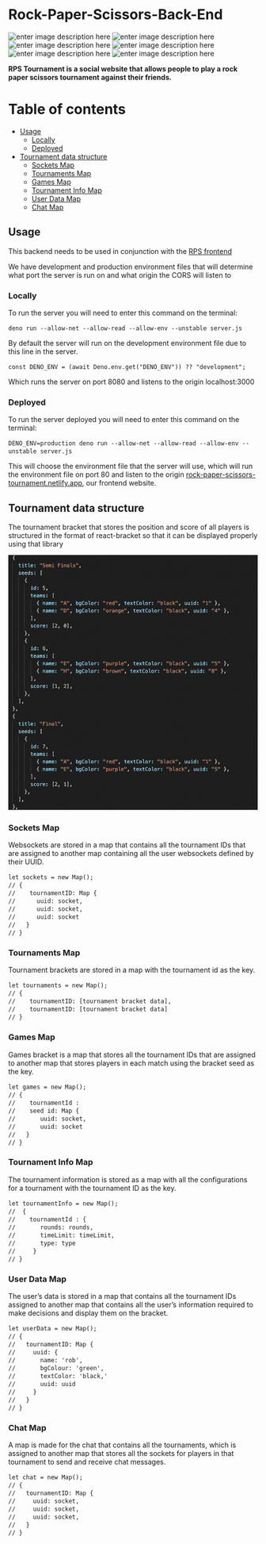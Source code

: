 # Rock-Paper-Scissors-Back-End

![enter image description here](https://img.shields.io/badge/RPS-Tournament-orange) ![enter image description here](https://img.shields.io/github/stars/elksy/Rock-Paper-Scissors-Back-End)  ![enter image description here](https://img.shields.io/badge/cors-v1.2.2-green)  ![enter image description here](https://img.shields.io/badge/dotenv-v3.2.0-green)  ![enter image description here](https://img.shields.io/badge/std-0.128.0-green) ![enter image description here](https://img.shields.io/badge/abc-v1.3.3-green)

**RPS Tournament is a social website that allows people to play a rock paper scissors tournament against their friends.**

# Table of contents

 
 - [Usage](#usage)
   - [Locally](#locally)
   - [Deployed](#deployed)
 - [Tournament data structure](#tournament-data-structure)
   - [Sockets Map](#sockets-map)
   - [Tournaments Map](#tournaments-map)
   - [Games Map](#games-map)
   - [Tournament Info Map](#tournament-info-map)
   - [User Data Map](#user-data-map)
   - [Chat Map](#chat-map)

## Usage
This backend needs to be used in conjunction with the [RPS frontend](https://github.com/elksy/Rock-Paper-Scissors-Front-End)


We have development and production environment files that will determine what port the server is run on and what origin the CORS will listen to

### Locally
To run the server you will need to enter this command on the terminal:

```
deno run --allow-net --allow-read --allow-env --unstable server.js
```

By default the server will run on the development environment file due to this line in the server.

```
const DENO_ENV = (await Deno.env.get("DENO_ENV")) ?? "development";

```
Which runs the server on port 8080 and listens to the origin localhost:3000

### Deployed

To run the server deployed you will need to enter this command on the terminal:

```
DENO_ENV=production deno run --allow-net --allow-read --allow-env --unstable server.js
```
This will choose the environment file that the server will use, which will run the environment file on port 80 and listen to the origin [rock-paper-scissors-tournament.netlify.app](https://rock-paper-scissors-tournament.netlify.app/), our frontend website.


## Tournament data structure

The tournament bracket that stores the position and score of all players is structured in the format of react-bracket so that it can be displayed properly using that library

![Tournament Bracket](./assets/tournamentBracket.png)


### Sockets Map
Websockets are stored in a map that contains all the tournament IDs that are assigned to another map containing all the user websockets defined by their UUID.

```
let sockets = new Map();
// {
//    tournamentID: Map {
//      uuid: socket,
//      uuid: socket,
//      uuid: socket
//   }
// }
```


### Tournaments Map
Tournament brackets are stored in a map with the tournament id as the key.

```
let tournaments = new Map();
// {
//    tournamentID: [tournament bracket data],
//    tournamentID: [tournament bracket data]
// }
```


### Games Map
Games bracket is a map that stores all the tournament IDs that are assigned to another map that stores players in each match using the bracket seed as the key.

```
let games = new Map();
// {
//    tournamentId :  
//    seed id: Map {
//       uuid: socket,
//       uuid: socket
//   }
// }
```


### Tournament Info Map
The tournament information is stored as a map with all the configurations for a tournament with the tournament ID as the key.

```
let tournamentInfo = new Map();
//  { 
//    tournamentId : {
//       rounds: rounds,
//       timeLimit: timeLimit,
//       type: type
//     }
// }
```

### User Data Map
The user’s data is stored in a map that contains all the tournament IDs assigned to another map that contains all the user’s information required to make decisions and display them on the bracket.

```
let userData = new Map();
// {
//   tournamentID: Map {
//     uuid: {
//       name: 'rob',
//       bgColour: 'green',
//       textColor: 'black,'
//       uuid: uuid
//     }
//   }
// }
```

### Chat Map
A map is made for the chat that contains all the tournaments, which is assigned to another map that stores all the sockets for players in that tournament to send and receive chat messages.

```
let chat = new Map();
// {
//   tournamentID: Map {
//     uuid: socket,
//     uuid: socket,
//     uuid: socket,
//   }
// }
```

